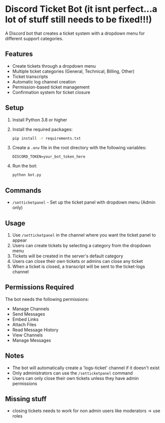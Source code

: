 # Discord Ticket Bot (it isnt perfect...a lot of stuff still needs to be fixed!!!)

A Discord bot that creates a ticket system with a dropdown menu for different support categories.

## Features

- Create tickets through a dropdown menu
- Multiple ticket categories (General, Technical, Billing, Other)
- Ticket transcripts
- Automatic log channel creation
- Permission-based ticket management
- Confirmation system for ticket closure

## Setup

1. Install Python 3.8 or higher
2. Install the required packages:
   ```bash
   pip install -r requirements.txt
   ```

3. Create a `.env` file in the root directory with the following variables:
   ```
   DISCORD_TOKEN=your_bot_token_here
   ```

4. Run the bot:
   ```bash
   python bot.py
   ```

## Commands

- `/setticketpanel` - Set up the ticket panel with dropdown menu (Admin only)

## Usage

1. Use `/setticketpanel` in the channel where you want the ticket panel to appear
2. Users can create tickets by selecting a category from the dropdown menu
3. Tickets will be created in the server's default category
4. Users can close their own tickets or admins can close any ticket
5. When a ticket is closed, a transcript will be sent to the ticket-logs channel

## Permissions Required

The bot needs the following permissions:
- Manage Channels
- Send Messages
- Embed Links
- Attach Files
- Read Message History
- View Channels
- Manage Messages

## Notes

- The bot will automatically create a 'logs-ticket' channel if it doesn't exist
- Only administrators can use the `/setticketpanel` command
- Users can only close their own tickets unless they have admin permissions

## Missing stuff

- closing tickets needs to work for non admin users like moderators -> use roles 
